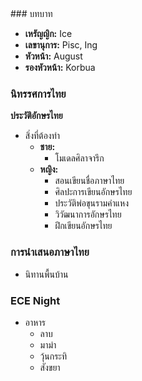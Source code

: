 <title>summarize</title>
### บทบาท

* **เหรัญญิก:** Ice
* **เลขานุการ:** Pisc, Ing
* **หัวหน้า:** August
* **รองหัวหน้า:** Korbua

### นิทรรศการไทย

**ประวัติอักษรไทย**

* สิ่งที่ต้องทำ
    * **ชาย:**
        * โมเดลศิลาจารึก
    * **หญิง:**
        * สอนเขียนชื่อภาษาไทย
        * ศิลปะการเขียนอักษรไทย
        * ประวัติพ่อขุนรามคำแหง
        * วิวัฒนาการอักษรไทย
        * ฝึกเขียนอักษรไทย

### การนำเสนอภาษาไทย

* นิทานพื้นบ้าน

### ECE Night

* อาหาร
    * ลาบ
    * มาม่า
    * วุ้นกระทิ
    * สังขยา

